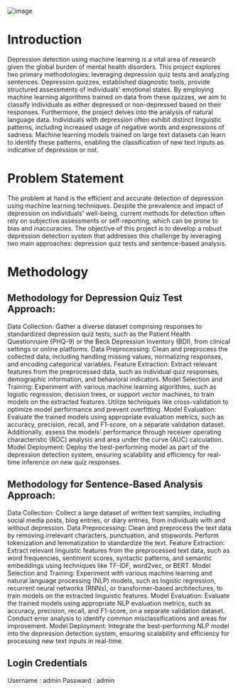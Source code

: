 ![image](https://github.com/Nihalahamad1905/Depression_Detection_Using_Machine-Learning/assets/118530992/55da1069-d663-4e5f-b09c-053f5d83f353)

# Introduction
Depression detection using machine learning is a vital area of research given the global burden of mental health disorders. This project explores two primary methodologies: leveraging depression quiz tests and analyzing sentences. Depression quizzes, established diagnostic tools, provide structured assessments of individuals' emotional states. By employing machine learning algorithms trained on data from these quizzes, we aim to classify individuals as either depressed or non-depressed based on their responses.
Furthermore, the project delves into the analysis of natural language data. Individuals with depression often exhibit distinct linguistic patterns, including increased usage of negative words and expressions of sadness. Machine learning models trained on large text datasets can learn to identify these patterns, enabling the classification of new text inputs as indicative of depression or not.
# Problem Statement
The problem at hand is the efficient and accurate detection of depression using machine learning techniques. Despite the prevalence and impact of depression on individuals' well-being, current methods for detection often rely on subjective assessments or self-reporting, which can be prone to bias and inaccuracies. The objective of this project is to develop a robust depression detection system that addresses this challenge by leveraging two main approaches: depression quiz tests and sentence-based analysis.
# Methodology
## Methodology for Depression Quiz Test Approach:

Data Collection: Gather a diverse dataset comprising responses to standardized depression quiz tests, such as the Patient Health Questionnaire (PHQ-9) or the Beck Depression Inventory (BDI), from clinical settings or online platforms.
Data Preprocessing: Clean and preprocess the collected data, including handling missing values, normalizing responses, and encoding categorical variables.
Feature Extraction: Extract relevant features from the preprocessed data, such as individual quiz responses, demographic information, and behavioral indicators.
Model Selection and Training: Experiment with various machine learning algorithms, such as logistic regression, decision trees, or support vector machines, to train models on the extracted features. Utilize techniques like cross-validation to optimize model performance and prevent overfitting.
Model Evaluation: Evaluate the trained models using appropriate evaluation metrics, such as accuracy, precision, recall, and F1-score, on a separate validation dataset. Additionally, assess the models' performance through receiver operating characteristic (ROC) analysis and area under the curve (AUC) calculation.
Model Deployment: Deploy the best-performing model as part of the depression detection system, ensuring scalability and efficiency for real-time inference on new quiz responses.

## Methodology for Sentence-Based Analysis Approach:

Data Collection: Collect a large dataset of written text samples, including social media posts, blog entries, or diary entries, from individuals with and without depression.
Data Preprocessing: Clean and preprocess the text data by removing irrelevant characters, punctuation, and stopwords. Perform tokenization and lemmatization to standardize the text.
Feature Extraction: Extract relevant linguistic features from the preprocessed text data, such as word frequencies, sentiment scores, syntactic patterns, and semantic embeddings using techniques like TF-IDF, word2vec, or BERT.
Model Selection and Training: Experiment with various machine learning and natural language processing (NLP) models, such as logistic regression, recurrent neural networks (RNNs), or transformer-based architectures, to train models on the extracted linguistic features.
Model Evaluation: Evaluate the trained models using appropriate NLP evaluation metrics, such as accuracy, precision, recall, and F1-score, on a separate validation dataset. Conduct error analysis to identify common misclassifications and areas for improvement.
Model Deployment: Integrate the best-performing NLP model into the depression detection system, ensuring scalability and efficiency for processing new text inputs in real-time.
## Login Credentials
Username : admin
Passward : admin
